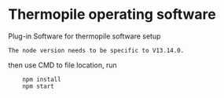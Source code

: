 # Thermopile operating software
Plug-in Software for thermopile software setup

    The node version needs to be specific to V13.14.0. 

then use CMD to file location, run 

        npm install
        npm start
